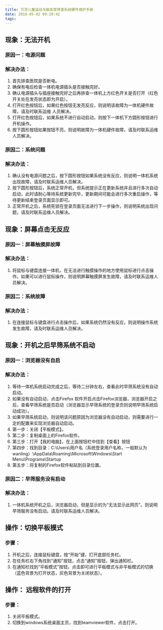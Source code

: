```yaml
---
title: 万灵儿童运动与脑发育筛查系统硬件维护手册
date: 2018-05-02 09:29:42
tags:
---
```




## 现象：无法开机
<!--more-->
### 原因一：电源问题
### 解决办法：
1.  首先排查医院是否断电。
2.  确保有电后检查一体机电源插头是否接触完好。
3.  确认电源插头与插座接触完好之后再排查一体机上方红色开关是否打开（红色开关处在发亮状态即为开启）。
4.  打开红色按钮后，如果红色按钮无发亮反应，则说明该故障为一体机硬件故障，请及时联系运维 人员解决。
5.  打开红色按钮后，如果系统不进行自动启动，则按下一体机下方圆形按钮进行开机操作。
5.  按下圆形按钮如果按钮不亮，则说明故障为一体机硬件故障，请及时联系运维人员解决。

### 原因二：系统问题
### 解决办法：
1.  确认没有电源问题之后，按下圆形按钮如果系统没有反应，则说明一体机系统出现故障，请及时联系运维人员解决。
2.  按下圆形按钮后，系统正常开机，但系统提示正在更新系统并且进行多次自动启动，此时请耐心等待系统更新完毕，更新期间可能会进行多次重启操作，等待更新结束登录页面显示即可。
3.  正常开机之后，系统死锁在登录页面无法进行下一步操作，则说明系统出现问题，请及时联系运维人员解决。

##  现象：屏幕点击无反应
### 原因一：屏幕触摸屏故障
### 解决办法：
1.  将鼠标与键盘连接一体机，在无法进行触摸操作的地方使用鼠标进行点击操作。如果可以进行鼠标操作，则说明屏幕触摸屏发生故障，请及时联系运维人员解决。

### 原因二：系统故障
### 解决办法：
1.  在连接鼠标与键盘进行点击操作后，如果系统仍然没有反应，则说明操作系统发生故障，请及时联系运维人员解决。

##  现象：开机之后早筛系统不启动
### 原因一：浏览器没有自启
### 解决办法：
1.  等待一体机系统启动完成之后，等待二分钟左右，查看此时早筛系统没有自动启动。
2.  如果没有自动启动，点击Firefox 软件开启点击Firefox浏览器，浏览器开启之后，查看早筛系统是否启动（浏览器显示早筛系统的登录页则说明早筛系统启动成功）。
3.  如果早筛系统启动，则说明该问题原因为浏览器没有自动启动，则需要进行一定的配置来实现浏览器自动启动。
4.  第一步：关闭【平板模式】。
5.  第二步：复制桌面上的Firefox软件。
6.  第三步：打开【我的电脑】，在上面按钮栏中找到【查看】按钮
7.  第四步：找到目录：C:\Users\用户名（系统登录用户名称，一般默认为wanling）\AppData\Roaming\Microsoft\Windows\Start Menu\Programs\Startup
8.  第五步：将复制的Firefox软件粘贴到目录位置。

### 原因二：早筛服务没有启动
### 解决办法：
1.  一体机系统开机之后，浏览器启动，但是显示的为“无法显示此网页”。则说明早筛服务没有启动。请及时联系运维人员解决。

##  操作：切换平板模式
### 步骤：
1.  开机之后，连接鼠标键盘，按“开始”键，打开底部任务栏。
2.  在任务栏右下角找到“通知”按钮，点击“通知”按钮，弹出通知栏。
3.  在通知栏找到“平板模式”按钮，点击即可进行平板模式与非平板模式的切换（蓝色背景为打开状态，灰色背景为关闭状态）。

## 操作： 远程软件的打开
### 步骤：
1.  关闭平板模式。
2.  切换到windows系统桌面主页，找到teamviewer软件，点击打开。
